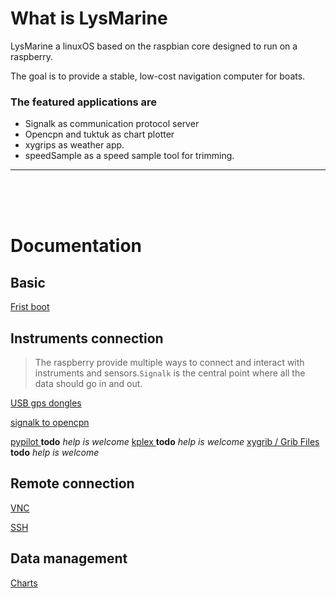 
# What is LysMarine
LysMarine a linuxOS based on the raspbian core designed to run on a raspberry.

The goal is to provide a stable, low-cost navigation computer for boats.


### The featured applications are
 - Signalk as communication protocol server
 - Opencpn and tuktuk as chart plotter
 - xygrips as weather app.
 - speedSample as a speed sample tool for trimming.

---
<br>
<br>
<br>

# Documentation

## Basic

  [Frist boot](doc/userdoc/firstboot.md)

## Instruments connection
 > The raspberry provide multiple ways to connect and interact with instruments and sensors.`Signalk` is the central point where all the data should go in and out.

[ USB gps dongles ](doc/userdoc/usbgps.md)

[ signalk to opencpn ](doc/userdoc/signalktoopencpn.md)

[ pypilot ](#) **todo** _help is welcome_
[ kplex ](#) **todo** _help is welcome_
[ xygrib / Grib Files ](#) **todo** _help is welcome_


## Remote connection
[ VNC ](doc/userdoc/vnc.md)

[ SSH ](doc/userdoc/ssh.md)

## Data management
[ Charts ](doc/userdoc/charts.md)
